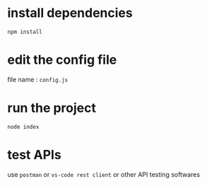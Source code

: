 # install dependencies

`npm install`


# edit the config file

file name : `config.js`


# run the project
`node index`


# test APIs
use `postman` or `vs-code rest client` or other API testing softwares